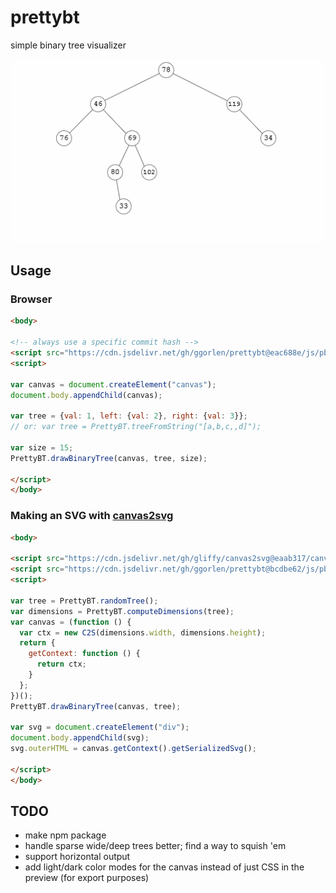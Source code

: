 # prettybt

simple binary tree visualizer

![binary trees](assets/trees.gif)

## Usage

### Browser

```html
<body>

<!-- always use a specific commit hash -->
<script src="https://cdn.jsdelivr.net/gh/ggorlen/prettybt@eac688e/js/pbt.js"></script>
<script>

var canvas = document.createElement("canvas");
document.body.appendChild(canvas);

var tree = {val: 1, left: {val: 2}, right: {val: 3}};
// or: var tree = PrettyBT.treeFromString("[a,b,c,,d]");

var size = 15;
PrettyBT.drawBinaryTree(canvas, tree, size);

</script>
</body>
```

### Making an SVG with [canvas2svg](https://github.com/gliffy/canvas2svg/)

```html
<body>

<script src="https://cdn.jsdelivr.net/gh/gliffy/canvas2svg@eaab317/canvas2svg.js"></script>
<script src="https://cdn.jsdelivr.net/gh/ggorlen/prettybt@bcdbe62/js/pbt.js"></script>
<script>

var tree = PrettyBT.randomTree();
var dimensions = PrettyBT.computeDimensions(tree);
var canvas = (function () {
  var ctx = new C2S(dimensions.width, dimensions.height);
  return {
    getContext: function () {
      return ctx;
    }
  };
})();
PrettyBT.drawBinaryTree(canvas, tree);

var svg = document.createElement("div");
document.body.appendChild(svg);
svg.outerHTML = canvas.getContext().getSerializedSvg();

</script>
</body>
```

## TODO

- make npm package
- handle sparse wide/deep trees better; find a way to squish 'em
- support horizontal output
- add light/dark color modes for the canvas instead of just CSS in the preview (for export purposes)


